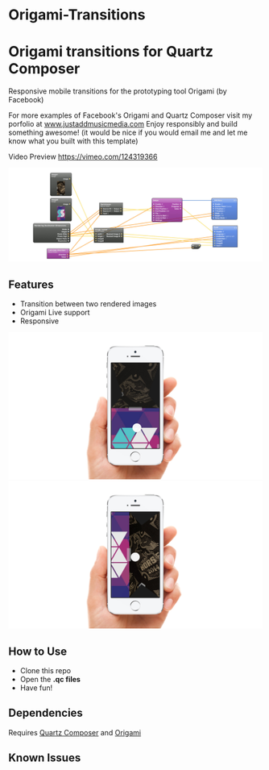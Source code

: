 # Origami-Transitions
Origami transitions for Quartz Composer
===========

Responsive mobile transitions for the prototyping tool Origami (by Facebook)

For more examples of Facebook's Origami and Quartz Composer visit my porfolio at www.justaddmusicmedia.com
Enjoy responsibly and build something awesome! (it would be nice if you would email me and let me know what you built with this template)

Video Preview 
https://vimeo.com/124319366

![Patch Preview](./screenshots/code.jpg "Patch Preview")

## Features
- Transition between two rendered images
- Origami Live support
- Responsive

![iPhone 6 Screenshot](./screenshots/screeniphone.jpg "iPhone 6 Screenshot")
![iPhone 6 Landscape Screenshot](./screenshots/screeniphone1.jpg "iPhone 6 Landscape Screenshot")

## How to Use
- Clone this repo
- Open the **.qc files**
- Have fun!

## Dependencies
Requires [Quartz Composer](http://adcdownload.apple.com/Developer_Tools/graphics_tools_for_xcode__xcode_6.1/graphicstools_for_xcode_6.1.dmg "Quartz Composer") and [Origami](http://facebook.github.io/origami/download/ "Origami") 

## Known Issues

